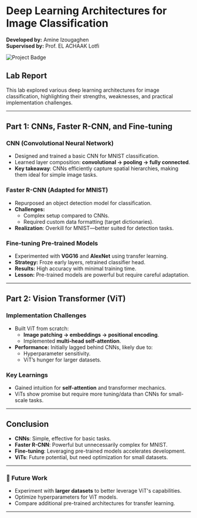 # Deep Learning Architectures for Image Classification


**Developed by:** Amine Izougaghen  
**Supervised by:** Prof. EL ACHAAK Lotfi

![Project Badge](https://img.shields.io/badge/Deep%20Learning-PyTorch-blue)

## Lab Report

This lab explored various deep learning architectures for image classification, highlighting their strengths, weaknesses, and practical implementation challenges.

---

## Part 1: CNNs, Faster R-CNN, and Fine-tuning

### CNN (Convolutional Neural Network)
- Designed and trained a basic CNN for MNIST classification.
- Learned layer composition: **convolutional → pooling → fully connected**.
- **Key takeaway**: CNNs efficiently capture spatial hierarchies, making them ideal for simple image tasks.

### Faster R-CNN (Adapted for MNIST)
- Repurposed an object detection model for classification.
- **Challenges:**
  - Complex setup compared to CNNs.
  - Required custom data formatting (target dictionaries).
- **Realization**: Overkill for MNIST—better suited for detection tasks.

### Fine-tuning Pre-trained Models
- Experimented with **VGG16** and **AlexNet** using transfer learning.
- **Strategy:** Froze early layers, retrained classifier head.
- **Results:** High accuracy with minimal training time.
- **Lesson:** Pre-trained models are powerful but require careful adaptation.

---

## Part 2: Vision Transformer (ViT)

### Implementation Challenges
- Built ViT from scratch:
  - **Image patching → embeddings → positional encoding**.
  - Implemented **multi-head self-attention**.
- **Performance:** Initially lagged behind CNNs, likely due to:
  - Hyperparameter sensitivity.
  - ViT’s hunger for larger datasets.

### Key Learnings
- Gained intuition for **self-attention** and transformer mechanics.
- ViTs show promise but require more tuning/data than CNNs for small-scale tasks.

---

## Conclusion
- **CNNs**: Simple, effective for basic tasks.
- **Faster R-CNN**: Powerful but unnecessarily complex for MNIST.
- **Fine-tuning**: Leveraging pre-trained models accelerates development.
- **ViTs**: Future potential, but need optimization for small datasets.

---

### 🚀 Future Work
- Experiment with **larger datasets** to better leverage ViT's capabilities.
- Optimize hyperparameters for ViT models.
- Compare additional pre-trained architectures for transfer learning.

---


